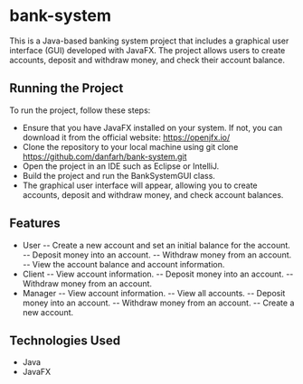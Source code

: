 # bank-system
This is a Java-based banking system project that includes a graphical user interface (GUI) developed with JavaFX. The project allows users to create accounts, deposit and withdraw money, and check their account balance.

## Running the Project
To run the project, follow these steps:
- Ensure that you have JavaFX installed on your system. If not, you can download it from the official website: https://openjfx.io/
- Clone the repository to your local machine using git clone https://github.com/danfarh/bank-system.git
- Open the project in an IDE such as Eclipse or IntelliJ.
- Build the project and run the BankSystemGUI class.
- The graphical user interface will appear, allowing you to create accounts, deposit and withdraw money, and check account balances.

## Features
- User
-- Create a new account and set an initial balance for the account.
-- Deposit money into an account.
-- Withdraw money from an account.
-- View the account balance and account information.
- Client
-- View account information.
-- Deposit money into an account.
-- Withdraw money from an account.
- Manager
-- View account information.
-- View all accounts.
-- Deposit money into an account.
-- Withdraw money from an account.
-- Create a new account.

## Technologies Used
- Java
- JavaFX
